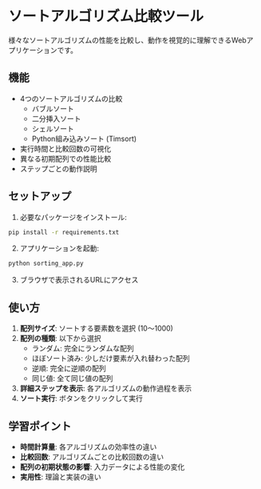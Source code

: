 # ソートアルゴリズム比較ツール

様々なソートアルゴリズムの性能を比較し、動作を視覚的に理解できるWebアプリケーションです。

## 機能

- 4つのソートアルゴリズムの比較
  - バブルソート
  - 二分挿入ソート
  - シェルソート
  - Python組み込みソート (Timsort)
- 実行時間と比較回数の可視化
- 異なる初期配列での性能比較
- ステップごとの動作説明

## セットアップ

1. 必要なパッケージをインストール:
```bash
pip install -r requirements.txt
```

2. アプリケーションを起動:
```bash
python sorting_app.py
```

3. ブラウザで表示されるURLにアクセス

## 使い方

1. **配列サイズ**: ソートする要素数を選択 (10～1000)
2. **配列の種類**: 以下から選択
   - ランダム: 完全にランダムな配列
   - ほぼソート済み: 少しだけ要素が入れ替わった配列
   - 逆順: 完全に逆順の配列
   - 同じ値: 全て同じ値の配列
3. **詳細ステップを表示**: 各アルゴリズムの動作過程を表示
4. **ソート実行**: ボタンをクリックして実行

## 学習ポイント

- **時間計算量**: 各アルゴリズムの効率性の違い
- **比較回数**: アルゴリズムごとの比較回数の違い
- **配列の初期状態の影響**: 入力データによる性能の変化
- **実用性**: 理論と実装の違い